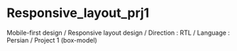 # Responsive_layout_prj1
Mobile-first design / Responsive layout design / Direction : RTL / Language : Persian / Project 1 (box-model)
